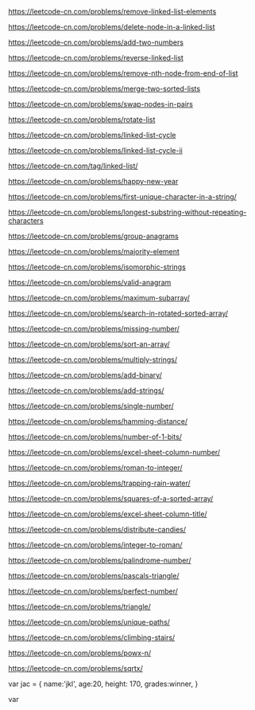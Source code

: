 https://leetcode-cn.com/problems/remove-linked-list-elements

https://leetcode-cn.com/problems/delete-node-in-a-linked-list

https://leetcode-cn.com/problems/add-two-numbers 

https://leetcode-cn.com/problems/reverse-linked-list

https://leetcode-cn.com/problems/remove-nth-node-from-end-of-list

https://leetcode-cn.com/problems/merge-two-sorted-lists

https://leetcode-cn.com/problems/swap-nodes-in-pairs

https://leetcode-cn.com/problems/rotate-list

https://leetcode-cn.com/problems/linked-list-cycle

https://leetcode-cn.com/problems/linked-list-cycle-ii

https://leetcode-cn.com/tag/linked-list/

https://leetcode-cn.com/problems/happy-new-year

https://leetcode-cn.com/problems/first-unique-character-in-a-string/

https://leetcode-cn.com/problems/longest-substring-without-repeating-characters

https://leetcode-cn.com/problems/group-anagrams

https://leetcode-cn.com/problems/majority-element

https://leetcode-cn.com/problems/isomorphic-strings

https://leetcode-cn.com/problems/valid-anagram

https://leetcode-cn.com/problems/maximum-subarray/

https://leetcode-cn.com/problems/search-in-rotated-sorted-array/

https://leetcode-cn.com/problems/missing-number/

https://leetcode-cn.com/problems/sort-an-array/

https://leetcode-cn.com/problems/multiply-strings/

https://leetcode-cn.com/problems/add-binary/

https://leetcode-cn.com/problems/add-strings/

https://leetcode-cn.com/problems/single-number/

https://leetcode-cn.com/problems/hamming-distance/

https://leetcode-cn.com/problems/number-of-1-bits/

https://leetcode-cn.com/problems/excel-sheet-column-number/

https://leetcode-cn.com/problems/roman-to-integer/

https://leetcode-cn.com/problems/trapping-rain-water/

https://leetcode-cn.com/problems/squares-of-a-sorted-array/

https://leetcode-cn.com/problems/excel-sheet-column-title/

https://leetcode-cn.com/problems/distribute-candies/

https://leetcode-cn.com/problems/integer-to-roman/

https://leetcode-cn.com/problems/palindrome-number/

https://leetcode-cn.com/problems/pascals-triangle/

https://leetcode-cn.com/problems/perfect-number/

https://leetcode-cn.com/problems/triangle/

https://leetcode-cn.com/problems/unique-paths/

https://leetcode-cn.com/problems/climbing-stairs/

https://leetcode-cn.com/problems/powx-n/

https://leetcode-cn.com/problems/sqrtx/





























var jac = {
  name:'jkl',
  age:20,
  height: 170,
  grades:winner,
}


var 